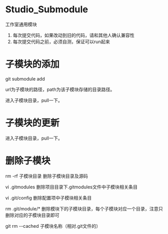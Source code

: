 # Studio_Submodule
工作室通用模块

1. 每次提交代码，如果改动到旧的代码，请和其他人确认兼容性
2. 每次提交代码之前，必须自测，保证可以run起来


# 子模块的添加
git submodule add <url> <path>

url为子模块的路径，path为该子模块存储的目录路径。

进入子模块目录，pull一下。

# 子模块的更新

进入子模块目录，pull一下。


# 删除子模块

rm -rf 子模块目录 删除子模块目录及源码

vi .gitmodules 删除项目目录下.gitmodules文件中子模块相关条目

vi .git/config 删除配置项中子模块相关条目

rm .git/module/* 删除模块下的子模块目录，每个子模块对应一个目录，注意只删除对应的子模块目录即可

git rm --cached 子模块名称（相对.git文件的<path>）